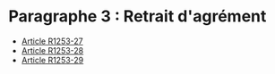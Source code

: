 # Paragraphe 3 : Retrait d'agrément

* [Article R1253-27](./LEGIARTI000018537230.md)
* [Article R1253-28](./LEGIARTI000018537228.md)
* [Article R1253-29](./LEGIARTI000018537226.md)

